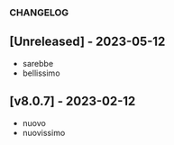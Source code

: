 ### CHANGELOG

## [Unreleased] - 2023-05-12
- sarebbe
- bellissimo

## [v8.0.7] - 2023-02-12
- nuovo 
- nuovissimo

